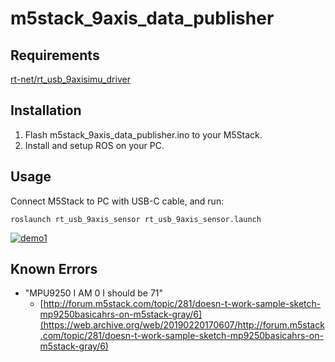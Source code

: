 # m5stack_9axis_data_publisher

## Requirements

[rt-net/rt_usb_9axisimu_driver](https://github.com/rt-net/rt_usb_9axisimu_driver)

## Installation

1. Flash m5stack_9axis_data_publisher.ino to your M5Stack.
2. Install and setup ROS on your PC.

## Usage

Connect M5Stack to PC with USB-C cable, and run:

```
roslaunch rt_usb_9axis_sensor rt_usb_9axis_sensor.launch
```

[![demo1](./docs/img/m5stack_9axis_data_publisher-demo1.gif)](https://gyazo.com/bdf5c1ed2495e31a79371ea9a408f942)

## Known Errors

* "MPU9250 I AM 0 I should be 71"
  * [http://forum.m5stack.com/topic/281/doesn-t-work-sample-sketch-mp9250basicahrs-on-m5stack-gray/6](https://web.archive.org/web/20190220170607/http://forum.m5stack.com/topic/281/doesn-t-work-sample-sketch-mp9250basicahrs-on-m5stack-gray/6)

